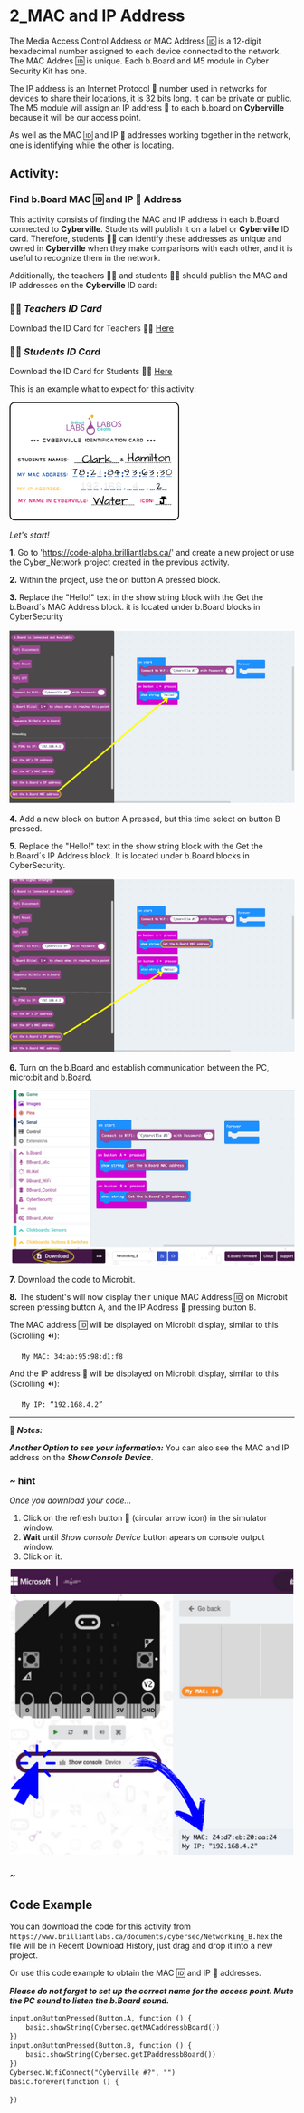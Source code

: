 # 2_MAC and IP Address

The Media Access Control Address or MAC Address 🆔 is a 12-digit hexadecimal number assigned to each device connected to the network. The MAC Addres 🆔 is unique. Each b.Board and M5 module in Cyber Security Kit has one.

The IP address is an Internet Protocol 📮 number used in networks for devices to share their locations, it is 32 bits long. It can be private or public.
The M5 module will assign an IP address 📮 to each b.board on __Cyberville__ because it will be our access point.

As well as the MAC 🆔 and IP 📮 addresses working together in the network, one is identifying while the other is locating.

## Activity: 
### Find b.Board MAC 🆔 and IP 📮 Address

This activity consists of finding the MAC and IP address in each b.Board connected to __Cyberville__. Students will publish it on a label or __Cyberville__ ID card. Therefore, students 🧑‍🎓 can identify these addresses as unique and owned in __Cyberville__ when they make comparisons with each other, and it is useful to recognize them in the network.

Additionally, the teachers 🧑‍🏫 and students 🧑‍🎓 should publish the MAC and IP addresses on the __Cyberville__ ID  card:

### 🧑‍🏫  __*Teachers ID Card*__
Download the ID Card for Teachers 🧑‍🏫 [Here](https://drive.google.com/file/d/14gh8mT6u4rgxHwiSSV6rtSel3Gz4WwM_/view?usp=drive_link)

### 🧑‍🎓 __*Students ID Card*__
Download the ID Card for Students 🧑‍🎓 [Here](https://drive.google.com/file/d/1uYi49zPMzKYuliF4TlS2NQBoPTkMTcoD/view?usp=drive_link)

This is an example what to expect for this activity:  

<img src="https://github.com/Brilliant-Labs/code.bl/blob/code_alpha/packaged/docs/static/mb/projects/bboard-tutorials-cyberville/Networking/2_MAC_IP/IDbig.png?raw=true" alt="ID" title="ID Example." width="300" />
  

*Let's start!*

__1.__ Go to 'https://code-alpha.brilliantlabs.ca/' and create a new project or use the Cyber_Network project created in the previous activity.

__2.__ Within the project, use the on button A pressed block.

__3.__ Replace the "Hello!" text in the show string block with the Get the b.Board´s MAC Address block. it is located under b.Board blocks in CyberSecurity 

![Step5](https://github.com/Brilliant-Labs/code.bl/blob/code_alpha/packaged/docs/static/mb/projects/bboard-tutorials-cyberville/Networking/2_MAC_IP/Step5.png?raw=true "Step 3")

__4.__ Add a new block on button A pressed, but this time select on button B pressed.

__5.__ Replace the "Hello!" text in the show string block with the Get the b.Board´s IP Address block. It is located under b.Board blocks in CyberSecurity.

![Step6](https://github.com/Brilliant-Labs/code.bl/blob/code_alpha/packaged/docs/static/mb/projects/bboard-tutorials-cyberville/Networking/2_MAC_IP/Step6.png?raw=true "Step 5")

__6.__ Turn on the b.Board and establish communication between the PC, micro:bit and b.Board.

![Step7](https://github.com/Brilliant-Labs/code.bl/blob/code_alpha/packaged/docs/static/mb/projects/bboard-tutorials-cyberville/Networking/2_MAC_IP/Step7.png?raw=true "Download to microbit")

__7.__ Download the code to Microbit.

__8.__ The student's will now display their unique MAC Address 🆔 on Microbit screen pressing button A, and the IP Address 📮 pressing button B.

The MAC address 🆔 will be displayed on Microbit display, similar to this (Scrolling ⏪):

       My MAC: 34:ab:95:98:d1:f8

And the IP address 📮 will be displayed on Microbit display, similar to this (Scrolling ⏪):

       My IP: “192.168.4.2”


***

📌 __*Notes:*__

__*Another Option to see your information:*__
You can also see the MAC and IP address on the __*Show Console Device*__.

### ~ hint

*Once you download your code...*
1. Click on the refresh button 	🔄 (circular arrow icon) in the simulator window.
2. __Wait__ until *Show console Device* button apears on console output window.
3. Click on it.

![Console](https://github.com/Brilliant-Labs/code.bl/blob/code_alpha/packaged/docs/static/mb/projects/bboard-tutorials-cyberville/Networking/2_MAC_IP/Console.png?raw=true "Console Device")

### ~


## Code Example

You can download the code for this activity from `https://www.brilliantlabs.ca/documents/cybersec/Networking_B.hex` the file will be in Recent Download History, just drag and drop it into a new project.  

Or use this code example to obtain the MAC 🆔 and IP 📮 addresses.

__*Please do not forget to set up the correct name for the access point. Mute the PC sound to listen the b.Board sound.*__

```blocks
input.onButtonPressed(Button.A, function () {
    basic.showString(Cybersec.getMACaddressbBoard())
})
input.onButtonPressed(Button.B, function () {
    basic.showString(Cybersec.getIPaddressbBoard())
})
Cybersec.WifiConnect("Cyberville #?", "")
basic.forever(function () {
	
})

```